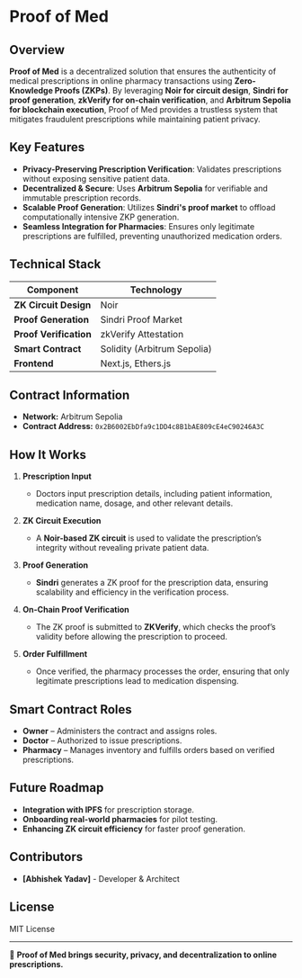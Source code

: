# Proof of Med

## Overview
**Proof of Med** is a decentralized solution that ensures the authenticity of medical prescriptions in online pharmacy transactions using **Zero-Knowledge Proofs (ZKPs)**. By leveraging **Noir for circuit design**, **Sindri for proof generation**, **zkVerify for on-chain verification**, and **Arbitrum Sepolia for blockchain execution**, Proof of Med provides a trustless system that mitigates fraudulent prescriptions while maintaining patient privacy.

## **Key Features**
- **Privacy-Preserving Prescription Verification**: Validates prescriptions without exposing sensitive patient data.
- **Decentralized & Secure**: Uses **Arbitrum Sepolia** for verifiable and immutable prescription records.
- **Scalable Proof Generation**: Utilizes **Sindri's proof market** to offload computationally intensive ZKP generation.
- **Seamless Integration for Pharmacies**: Ensures only legitimate prescriptions are fulfilled, preventing unauthorized medication orders.

## **Technical Stack**
| Component               | Technology |
|------------------------|------------|
| **ZK Circuit Design**  | Noir |
| **Proof Generation**   | Sindri Proof Market |
| **Proof Verification** | zkVerify Attestation |
| **Smart Contract**     | Solidity (Arbitrum Sepolia) |
| **Frontend**           | Next.js, Ethers.js |

## Contract Information
- **Network:** Arbitrum Sepolia
- **Contract Address:** `0x2B6002EbDfa9c1DD4c8B1bAE809cE4eC90246A3C`

## How It Works
1. **Prescription Input**
   - Doctors input prescription details, including patient information, medication name, dosage, and other relevant details.

2. **ZK Circuit Execution**
   - A **Noir-based ZK circuit** is used to validate the prescription’s integrity without revealing private patient data.

3. **Proof Generation**
   - **Sindri** generates a ZK proof for the prescription data, ensuring scalability and efficiency in the verification process.

4. **On-Chain Proof Verification**
   - The ZK proof is submitted to **ZKVerify**, which checks the proof’s validity before allowing the prescription to proceed.

5. **Order Fulfillment**
   - Once verified, the pharmacy processes the order, ensuring that only legitimate prescriptions lead to medication dispensing.

## Smart Contract Roles
- **Owner** – Administers the contract and assigns roles.
- **Doctor** – Authorized to issue prescriptions.
- **Pharmacy** – Manages inventory and fulfills orders based on verified prescriptions.


## Future Roadmap
- **Integration with IPFS** for prescription storage.
- **Onboarding real-world pharmacies** for pilot testing.
- **Enhancing ZK circuit efficiency** for faster proof generation.

## **Contributors**
- **[Abhishek Yadav]** - Developer & Architect

## License
MIT License

---
🚀 **Proof of Med brings security, privacy, and decentralization to online prescriptions.**


